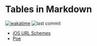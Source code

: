 # Tables in Markdown

[![wakatime](https://wakatime.com/badge/user/9053a32c-e602-40ae-96b2-be7c43d90c66/project/dec1bde2-6322-464c-aeec-e91e451e5ce2.svg)](https://wakatime.com/badge/user/9053a32c-e602-40ae-96b2-be7c43d90c66/project/dec1bde2-6322-464c-aeec-e91e451e5ce2)
![last commit](https://img.shields.io/github/last-commit/hezhizhen/ios-url-scheme)

- [iOS URL Schemes](ios-url-schemes.md)
- [Poe](Poe.md)
